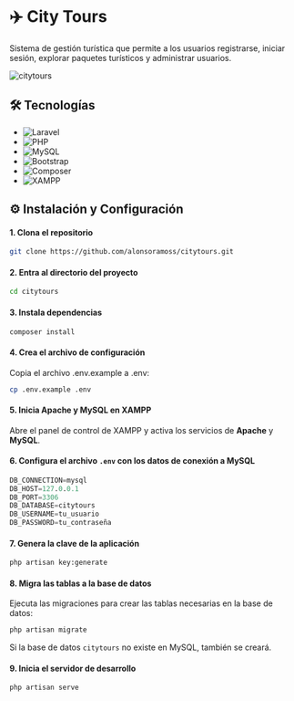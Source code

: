 # ✈️ City Tours

Sistema de gestión turística que permite a los usuarios registrarse, iniciar sesión, explorar paquetes turísticos y administrar usuarios.

![citytours](https://github.com/user-attachments/assets/32f6f527-72ba-4d32-968f-8ad54ae39a16)

## 🛠️ Tecnologías

- ![Laravel](https://img.shields.io/badge/Laravel-FF2D20?style=for-the-badge&logo=laravel&logoColor=white)
- ![PHP](https://img.shields.io/badge/php-%23777BB4.svg?style=for-the-badge&logo=php&logoColor=white)
- ![MySQL](https://img.shields.io/badge/MySQL-005C84?style=for-the-badge&logo=mysql&logoColor=white)
- ![Bootstrap](https://img.shields.io/badge/bootstrap-%23563D7C.svg?style=for-the-badge&logo=bootstrap&logoColor=white)
- ![Composer](https://img.shields.io/badge/Composer-885630?style=for-the-badge&logo=composer&logoColor=white)
- ![XAMPP](https://img.shields.io/badge/Xampp-F37623?style=for-the-badge&logo=xampp&logoColor=white)

## ⚙️ Instalación y Configuración

#### 1. Clona el repositorio

```bash
git clone https://github.com/alonsoramoss/citytours.git
```

#### 2. Entra al directorio del proyecto

```bash
cd citytours
```

#### 3. Instala dependencias

```bash
composer install
```

#### 4. Crea el archivo de configuración

Copia el archivo .env.example a .env:

```bash
cp .env.example .env
```

#### 5. Inicia Apache y MySQL en XAMPP

Abre el panel de control de XAMPP y activa los servicios de **Apache** y **MySQL**.

#### 6. Configura el archivo `.env` con los datos de conexión a MySQL

```sql
DB_CONNECTION=mysql
DB_HOST=127.0.0.1
DB_PORT=3306
DB_DATABASE=citytours
DB_USERNAME=tu_usuario
DB_PASSWORD=tu_contraseña
```

#### 7. Genera la clave de la aplicación

```bash
php artisan key:generate
```

#### 8. Migra las tablas a la base de datos

Ejecuta las migraciones para crear las tablas necesarias en la base de datos:

```bash
php artisan migrate
```
    
Si la base de datos `citytours` no existe en MySQL, también se creará.

#### 9. Inicia el servidor de desarrollo

```bash
php artisan serve
```
